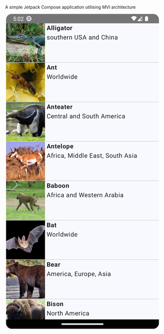 A simple Jetpack Compose application utilising MVI architecture
<p align="center">
<img src="/preview.png"/>
</p>
